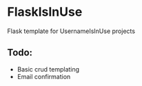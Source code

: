 # FlaskIsInUse

Flask template for UsernameIsInUse projects

## Todo:

- Basic crud templating
- Email confirmation